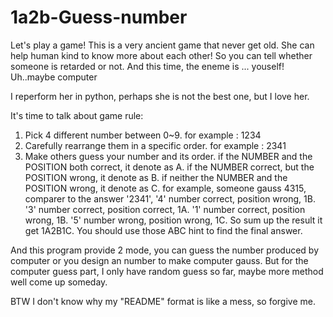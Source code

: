# 1a2b-Guess-number
Let's play a game!
This is a very ancient game that never get old. She can help human kind to know more about each other!
So you can tell whether someone is retarded or not.
And this time, the eneme is ... youself! 
Uh..maybe computer

I reperform her in python, perhaps she is not the best one, but I love her. 

It's time to talk about game rule:
  1. Pick 4 different number between 0~9.
      for example : 1234
  2. Carefully rearrange them in a specific order.
      for example : 2341
  3. Make others guess your number and its order.
      if the NUMBER and the POSITION both correct, it denote as A.
      if the NUMBER correct, but the POSITION wrong, it denote as B.
      if neither the NUMBER and the POSITION wrong, it denote as C.
      for example, someone gauss 4315, 
      comparer to the answer '2341',
      '4' number correct, position wrong, 1B.
      '3' number correct, position correct, 1A.
      '1' number correct, position wrong, 1B.
      '5' number wrong, position wrong, 1C.
      So sum up the result it get 1A2B1C.
You should use those ABC hint to find the final answer.

And this program provide 2 mode, 
you can guess the number produced by computer or
you design an number to make computer gauss.
But for the computer guess part, I only have random guess so far, maybe more method well come up someday. 

BTW I don't know why my "README" format is like a mess, so forgive me. 
